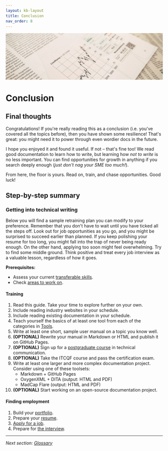 ```yaml
---
layout: kb-layout
title: Conclusion
nav_order: 8
---
```


![Conclusion](../images/conclusion.png)

# Conclusion

## Final thoughts

Congratulations! If you're really reading this as a conclusion (i.e. you've covered all the topics before), then you have shown some resilience! That's great: you might need it to power through even wordier docs in the future.  

I hope you enjoyed it and found it useful. If not – that's fine too! We read good documentation to learn how to write, but learning how *not to write* is no less important. You can find opportunities for growth in anything if you search deeply enough (*just don't nag your SME too much!*).

From here, the floor is yours. Read on, train, and chase opportunities. Good luck!  

## Step-by-step summary

### Getting into technical writing

Below you will find a sample retraining plan you can modify to your preference. Remember that you don't have to wait until you have ticked all the steps off. Look out for job opportunities as you go, and you might be surprised to succeed earlier than planned. If you keep polishing your resume for too long, you might fall into the trap of never being ready enough. On the other hand, applying too soon might feel overwhelming. Try to find some middle ground. Think positive and treat every job interview as a valuable lesson, regardless of how it goes.  

**Prerequisites:** 
 * Assess your current [transferable skills](../03-planning-your-training/1-what-you-already-know/).
 * Check [areas to work on](../03-planning-your-training/2-what-you-need-to-learn/).  

#### Training

1. Read this guide. Take your time to explore further on your own.  
2. Include reading industry websites in your schedule.
3. Include reading existing documentation in your schedule.
4. Teach yourself the basics of at least one tool from each of the categories in [Tools](../05-tools/).
5. Write at least one short, sample user manual on a topic you know well.
6. **(OPTIONAL)** Rewrite your manual in Markdown or HTML and publish it on GitHub Pages.
7. **(OPTIONAL)** Sign up for a [postgraduate course](../06-education/5-degrees/) in technical communication.
8. **(OPTIONAL)** Take the ITCQF course and pass the certification exam.
9. Write at least one larger and more complex documentation project. Consider using one of these toolsets:
   * Markdown + GitHub Pages
   * OxygenXML + DITA (output: HTML and PDF)
   * MadCap Flare (output: HTML and PDF)
10. **(OPTIONAL)** Start working on an open-source documentation project.

#### Finding employment

1. Build your [portfolio](../07-employment/1-portfolio/).
2. Prepare your [resume](../07-employment/2-resume/).
3. [Apply for a job](../07-employment/3-application/).
4. Prepare for [the interview](../07-employment/3-application/index.md/#what-to-expect-from-the-interview).

---

*Next section: [Glossary](../09-glossary/)*